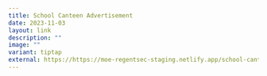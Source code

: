 ```yaml
---
title: School Canteen Advertisement
date: 2023-11-03
layout: link
description: ""
image: ""
variant: tiptap
external: https://https://moe-regentsec-staging.netlify.app/school-canteen-advertisement/
---
```

